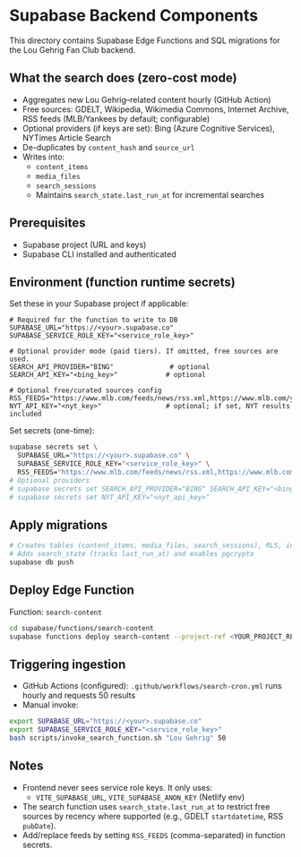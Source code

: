 # Supabase Backend Components

This directory contains Supabase Edge Functions and SQL migrations for the Lou Gehrig Fan Club backend.

## What the search does (zero-cost mode)
- Aggregates new Lou Gehrig–related content hourly (GitHub Action)
- Free sources: GDELT, Wikipedia, Wikimedia Commons, Internet Archive, RSS feeds (MLB/Yankees by default; configurable)
- Optional providers (if keys are set): Bing (Azure Cognitive Services), NYTimes Article Search
- De-duplicates by `content_hash` and `source_url`
- Writes into:
  - `content_items`
  - `media_files`
  - `search_sessions`
  - Maintains `search_state.last_run_at` for incremental searches

## Prerequisites
- Supabase project (URL and keys)
- Supabase CLI installed and authenticated

## Environment (function runtime secrets)
Set these in your Supabase project if applicable:
```
# Required for the function to write to DB
SUPABASE_URL="https://<your>.supabase.co"
SUPABASE_SERVICE_ROLE_KEY="<service_role_key>"

# Optional provider mode (paid tiers). If omitted, free sources are used.
SEARCH_API_PROVIDER="BING"              # optional
SEARCH_API_KEY="<bing_key>"            # optional

# Optional free/curated sources config
RSS_FEEDS="https://www.mlb.com/feeds/news/rss.xml,https://www.mlb.com/yankees/feeds/news/rss.xml"
NYT_API_KEY="<nyt_key>"                # optional; if set, NYT results included
```

Set secrets (one-time):
```bash
supabase secrets set \
  SUPABASE_URL="https://<your>.supabase.co" \
  SUPABASE_SERVICE_ROLE_KEY="<service_role_key>" \
  RSS_FEEDS="https://www.mlb.com/feeds/news/rss.xml,https://www.mlb.com/yankees/feeds/news/rss.xml"
# Optional providers
# supabase secrets set SEARCH_API_PROVIDER="BING" SEARCH_API_KEY="<bing_key>"
# supabase secrets set NYT_API_KEY="<nyt_api_key>"
```

## Apply migrations
```bash
# Creates tables (content_items, media_files, search_sessions), RLS, indexes
# Adds search_state (tracks last_run_at) and enables pgcrypto
supabase db push
```

## Deploy Edge Function
Function: `search-content`
```bash
cd supabase/functions/search-content
supabase functions deploy search-content --project-ref <YOUR_PROJECT_REF>
```

## Triggering ingestion
- GitHub Actions (configured): `.github/workflows/search-cron.yml` runs hourly and requests 50 results
- Manual invoke:
```bash
export SUPABASE_URL="https://<your>.supabase.co"
export SUPABASE_SERVICE_ROLE_KEY="<service_role_key>"
bash scripts/invoke_search_function.sh "Lou Gehrig" 50
```

## Notes
- Frontend never sees service role keys. It only uses:
  - `VITE_SUPABASE_URL`, `VITE_SUPABASE_ANON_KEY` (Netlify env)
- The search function uses `search_state.last_run_at` to restrict free sources by recency where supported (e.g., GDELT `startdatetime`, RSS `pubDate`).
- Add/replace feeds by setting `RSS_FEEDS` (comma-separated) in function secrets.
